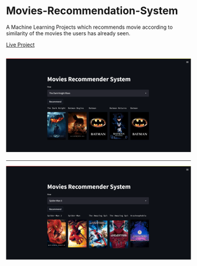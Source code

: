 # Movies-Recommendation-System
A Machine Learning Projects which recommends movie according to similarity of the movies the users has already seen.

[Live Project]()

![Home](assets/dark-knight.png)
-
<hr/>

![Movie](assets/ml-home.png)
